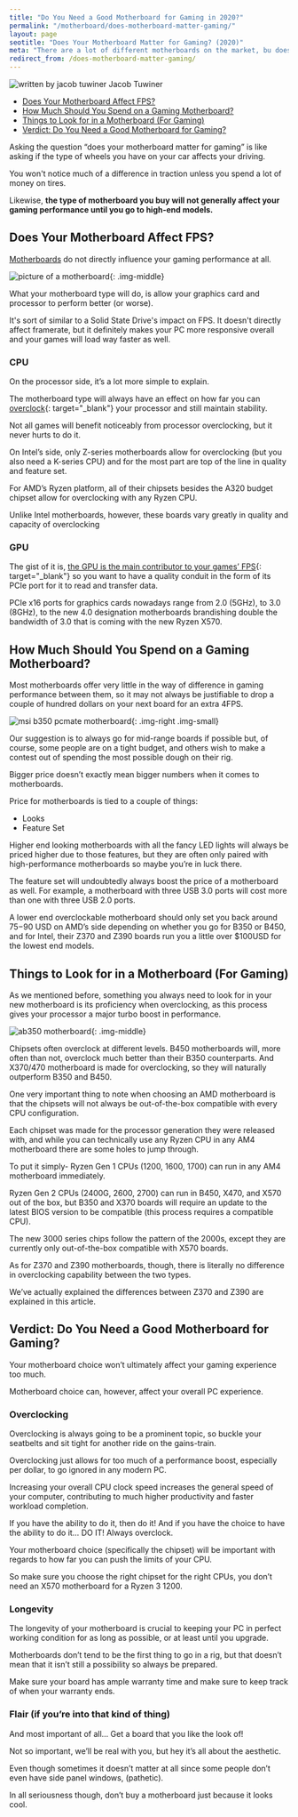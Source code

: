 ```yaml
---
title: "Do You Need a Good Motherboard for Gaming in 2020?" 
permalink: "/motherboard/does-motherboard-matter-gaming/"
layout: page
seotitle: "Does Your Motherboard Matter for Gaming? (2020)" 
meta: "There are a lot of different motherboards on the market, bu does your motherboard matter for gaming?"
redirect_from: /does-motherboard-matter-gaming/
---
```


<div class="author-line">
	<img class="author-image" alt="written by jacob tuwiner" src="/img/profile/close.jpg" />
	<span>Jacob Tuwiner</span>
</div>

<ul id="markdown-toc">
<li><a href="#does-your-motherboard-affect-fps" id="markdown-toc-does-your-motherboard-affect-fps">Does Your Motherboard Affect FPS?</a> 
</li>
<li><a href="#how-much-should-you-spend-on-a-gaming-motherboard" id="markdown-toc-how-much-should-you-spend-on-a-gaming-motherboard">How Much Should You Spend on a Gaming Motherboard?</a></li>
<li><a href="#things-to-look-for-in-a-motherboard-for-gaming" id="markdown-toc-things-to-look-for-in-a-motherboard-for-gaming">Things to Look for in a Motherboard (For Gaming)</a></li>
<li><a href="#verdict-do-you-need-a-good-motherboard-for-gaming" id="markdown-toc-verdict-do-you-need-a-good-motherboard-for-gaming">Verdict: Do You Need a Good Motherboard for Gaming?</a> 
</li>
</ul>

Asking the question “does your motherboard matter for gaming” is like asking if the type of wheels you have on your car affects your driving. 

You won't notice much of a difference in traction unless you spend a lot of money on tires. 

Likewise, **the type of motherboard you buy will not generally affect your gaming performance until you go to high-end models.**

## Does Your Motherboard Affect FPS? 

[Motherboards](/motherboard/) do not directly influence your gaming performance at all. 

![picture of a motherboard](/img/motherboard-affect-fps/motherboard-pic.jpg){: .img-middle}

What your motherboard type will do, is allow your graphics card and processor to perform better (or worse).

It's sort of similar to a Solid State Drive's impact on FPS. It doesn't directly affect framerate, but it definitely makes your PC more responsive overall and your games will load way faster as well. 

### CPU

On the processor side, it’s a lot more simple to explain. 

The motherboard type will always have an effect on how far you can [overclock](https://www.howtogeek.com/165064/what-is-overclocking-the-absolute-beginners-guide-to-understanding-how-geeks-speed-up-their-pcs/){: target="_blank"} your processor and still maintain stability. 

Not all games will benefit noticeably from processor overclocking, but it never hurts to do it.

On Intel’s side, only Z-series motherboards allow for overclocking (but you also need a K-series CPU) and for the most part are top of the line in quality and feature set.

For AMD’s Ryzen platform, all of their chipsets besides the A320 budget chipset allow for overclocking with any Ryzen CPU. 

Unlike Intel motherboards, however, these boards vary greatly in quality and capacity of overclocking

### GPU

The gist of it is, [the GPU is the main contributor to your games’ FPS](https://store.hp.com/app/tech-takes/gpu-vs-cpu-for-pc-gaming){: target="_blank"} so you want to have a quality conduit in the form of its PCIe port for it to read and transfer data.

PCIe x16 ports for graphics cards nowadays range from 2.0 (5GHz), to 3.0 (8GHz), to the new 4.0 designation motherboards brandishing double the bandwidth of 3.0 that is coming with the new Ryzen X570.

## How Much Should You Spend on a Gaming Motherboard? 

Most motherboards offer very little in the way of difference in gaming performance between them, so it may not always be justifiable to drop a couple of hundred dollars on your next board for an extra 4FPS.

![msi b350 pcmate motherboard](/img/mobo/msi-b350-pcmate.png){: .img-right .img-small}

Our suggestion is to always go for mid-range boards if possible but, of course, some people are on a tight budget, and others wish to make a contest out of spending the most possible dough on their rig. 

Bigger price doesn’t exactly mean bigger numbers when it comes to motherboards. 

Price for motherboards is tied to a couple of things:

* Looks
* Feature Set

Higher end looking motherboards with all the fancy LED lights will always be priced higher due to those features, but they are often only paired with high-performance motherboards so maybe you’re in luck there. 

The feature set will undoubtedly always boost the price of a motherboard as well. For example, a motherboard with three USB 3.0 ports will cost more than one with three USB 2.0 ports.

A lower end overclockable motherboard should only set you back around $75-$90 USD on AMD’s side depending on whether you go for B350 or B450, and for Intel, their Z370 and Z390 boards run you a little over $100USD for the lowest end models.

## Things to Look for in a Motherboard (For Gaming) 

As we mentioned before, something you always need to look for in your new motherboard is its proficiency when overclocking, as this process gives your processor a major turbo boost in performance.

![ab350 motherboard](/img/mobo/ab350m.jpg){: .img-middle}

Chipsets often overclock at different levels. B450 motherboards will, more often than not, overclock much better than their B350 counterparts. And X370/470 motherboard is made for overclocking, so they will naturally outperform B350 and B450.

One very important thing to note when choosing an AMD motherboard is that the chipsets will not always be out-of-the-box compatible with every CPU configuration. 

Each chipset was made for the processor generation they were released with, and while you can technically use any Ryzen CPU in any AM4 motherboard there are some holes to jump through.

To put it simply- Ryzen Gen 1 CPUs (1200, 1600, 1700) can run in any AM4 motherboard immediately. 

Ryzen Gen 2 CPUs (2400G, 2600, 2700) can run in B450, X470, and X570 out of the box, but B350 and X370 boards will require an update to the latest BIOS version to be compatible (this process requires a compatible CPU). 

The new 3000 series chips follow the pattern of the 2000s, except they are currently only out-of-the-box compatible with X570 boards.

As for Z370 and Z390 motherboards, though, there is literally no difference in overclocking capability between the two types. 

We’ve actually explained the differences between Z370 and Z390 are explained in this article. 

## Verdict: Do You Need a Good Motherboard for Gaming? 

Your motherboard choice won’t ultimately affect your gaming experience too much. 

Motherboard choice can, however, affect your overall PC experience.

### Overclocking

Overclocking is always going to be a prominent topic, so buckle your seatbelts and sit tight for another ride on the gains-train. 

Overclocking just allows for too much of a performance boost, especially per dollar, to go ignored in any modern PC. 

Increasing your overall CPU clock speed increases the general speed of your computer, contributing to much higher productivity and faster workload completion. 

If you have the ability to do it, then do it! And if you have the choice to have the ability to do it… DO IT! Always overclock.

Your motherboard choice (specifically the chipset) will be important with regards to how far you can push the limits of your CPU. 

So make sure you choose the right chipset for the right CPUs, you don’t need an X570 motherboard for a Ryzen 3 1200.

### Longevity

The longevity of your motherboard is crucial to keeping your PC in perfect working condition for as long as possible, or at least until you upgrade.

Motherboards don’t tend to be the first thing to go in a rig, but that doesn’t mean that it isn’t still a possibility so always be prepared. 

Make sure your board has ample warranty time and make sure to keep track of when your warranty ends.

### Flair (if you’re into that kind of thing)

And most important of all… Get a board that you like the look of!

Not so important, we’ll be real with you, but hey it’s all about the aesthetic. 

Even though sometimes it doesn’t matter at all since some people don’t even have side panel windows, (pathetic).

In all seriousness though, don’t buy a motherboard just because it looks cool.